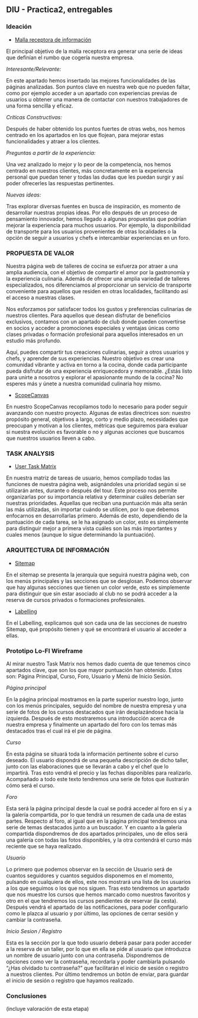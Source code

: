## DIU - Practica2, entregables

### Ideación 
* [Malla receptora de información](Malla-Receptora-PDF.pdf)

El principal objetivo de la malla receptora era generar una serie de ideas que definían el rumbo que cogería nuestra empresa.

*Interesante/Relevante:*

En este apartado hemos insertado las mejores funcionalidades de las páginas analizadas. Son puntos clave en nuestra web que no pueden faltar, como por ejemplo acceder a un apartado con experiencias previas de usuarios u obtener una manera de contactar con nuestros trabajadores de una forma sencilla y eficaz.

*Críticas Constructivas:*

Después de haber obtenido los puntos fuertes de otras webs, nos hemos centrado en los apartados en los que flojean, para mejorar estas funcionalidades y atraer a los clientes.

*Preguntas a partir de la experiencia:*

Una vez analizado lo mejor y lo peor de la competencia, nos hemos centrado en nuestros clientes, más concretamente en la experiencia personal que puedan tener y todas las dudas que les puedan surgir y así poder ofrecerles las respuestas pertinentes.

*Nuevas ideas:*

Tras explorar diversas fuentes en busca de inspiración, es momento de desarrollar nuestras propias ideas. Por ello después de un proceso de pensamiento innovador, hemos llegado a algunas propuestas que podrían mejorar la experiencia para muchos usuarios. Por ejemplo, la disponibilidad de transporte para los usuarios provenientes de otras localidades o la opción de seguir a usuarios y chefs e intercambiar experiencias en un foro.


### PROPUESTA DE VALOR
Nuestra página web de talleres de cocina se esfuerza por atraer a una amplia audiencia, con el objetivo de compartir el amor por la gastronomía y la experiencia culinaria. Además de ofrecer una amplia variedad de talleres especializados, nos diferenciamos al proporcionar un servicio de transporte conveniente para aquellos que residen en otras localidades, facilitando así el acceso a nuestras clases.

Nos esforzamos por satisfacer todos los gustos y preferencias culinarias de nuestros clientes.
Para aquellos que desean disfrutar de beneficios exclusivos, contamos con un apartado de club donde pueden convertirse en socios y acceder a promociones especiales y ventajas únicas como clases privadas o formación profesional para aquellos interesados en un estudio más profundo.

Aquí, puedes compartir tus creaciones culinarias, seguir a otros usuarios y chefs, y aprender de sus experiencias.
Nuestro objetivo es crear una comunidad vibrante y activa en torno a la cocina, donde cada participante pueda disfrutar de una experiencia enriquecedora y memorable. ¿Estás listo para unirte a nosotros y explorar el apasionante mundo de la cocina? No esperes más y únete a nuestra comunidad culinaria hoy mismo.

* [ScopeCanvas](Scope_Canvas-PDF.pdf)

En nuestro ScopeCanvas recopilamos todo lo necesario para poder seguir avanzando con nuestro proyecto. Algunas de estas directrices son: nuestro propósito general, objetivos a largo, corto y medio plazo, necesidades que preocupan y motivan a los clientes, métricas que seguiremos para evaluar si nuestra evolución es favorable o no y algunas acciones que buscamos que nuestros usuarios lleven a cabo.


### TASK ANALYSIS
* [User Task Matrix](UserTaskMatrix-PDF.pdf)

En nuestra matriz de tareas de usuario, hemos compilado todas las funciones de nuestra página web, asignándoles una prioridad según si se utilizarán antes, durante o después del tour. Este proceso nos permite organizarlas por su importancia relativa y determinar cuáles deberían ser nuestras prioridades. Aquellas que reciban una puntuación más alta serán las más utilizadas, sin importar cuándo se utilicen, por lo que debemos enfocarnos en desarrollarlas primero. Además de esto, dependiendo de la puntuación de cada tarea, se le ha asignado un color, esto es simplemente para distinguir mejor a primera vista cuáles son las más importantes y cuales menos (aunque lo sigue determinando la puntuación).


### ARQUITECTURA DE INFORMACIÓN
* [Sitemap](Site_Map.jpg)

En el sitemap se presenta la jerarquía que seguirá nuestra página web, con los menús principales y las secciones que se desglosan. Podemos observar que hay algunas secciones que tienen un color verde, esto es simplemente para distinguir que sin estar asociado al club no se podrá acceder a la reserva de cursos privados o formaciones profesionales.


* [Labelling](Labelling-PDF.pdf)

En el Labelling, explicamos qué son cada una de las secciones de nuestro Sitemap, qué propósito tienen y qué se encontrará el usuario al acceder a ellas.


### Prototipo Lo-FI Wireframe

Al mirar nuestro Task Matrix nos hemos dado cuenta de que tenemos cinco apartados clave, que son los que mayor puntuación han obtenido. Estos son: Página Principal, Curso, Foro, Usuario y Menú de Inicio Sesión.

*Página principal*

En la página principal mostramos en la parte superior nuestro logo, junto con los menús principales, seguido del nombre de nuestra empresa y una serie de fotos de los cursos destacados que irán desplazándose hacia la izquierda. Después de esto mostraremos una introducción acerca de nuestra empresa y finalmente un apartado del foro con los temas más destacados tras el cual irá el pie de página.

*Curso*

En esta página se situará toda la información pertinente sobre el curso deseado. El usuario dispondrá de una pequeña descripción de dicho taller, junto con las elaboraciones que se llevarán a cabo y el chef que lo impartirá. Tras esto vendrá el precio y las fechas disponibles para realizarlo. Acompañado a todo este texto tendremos una serie de fotos que ilustrarán cómo será el curso.

*Foro*

Esta será la página principal desde la cual se podrá acceder al foro en sí y a la galería compartida, por lo que tendrá un resumen de cada una de estas partes. Respecto al foro, al igual que en la página principal tendremos una serie de temas destacados junto a un buscador. Y en cuanto a la galería compartida dispondremos de dos apartados principales, uno de ellos será una galería con todas las fotos disponibles, y la otra contendrá el curso más reciente que se haya realizado.

*Usuario*

Lo primero que podemos observar en la sección de Usuario será de cuantos seguidores y cuantos seguidos disponemos en el momento, pulsando en cualquiera de ellos, este nos mostrará una lista de los usuarios a los que seguimos o los que nos siguen. Tras esto tendremos un apartado que nos muestre los cursos que hemos marcado como nuestros favoritos y otro en el que tendremos los cursos pendientes de reservar (la cesta). Después vendrá el apartado de las notificaciones, para poder configurarlo como le plazca al usuario y por último, las opciones de cerrar sesión y cambiar la contraseña.

*Inicio Sesion / Registro*

Esta es la sección por la que todo usuario deberá pasar para poder acceder a la reserva de un taller, por lo que en ella se pide al usuario que introduzca un nombre de usuario junto con una contraseña. Dispondremos de opciones como ver la contraseña, recordarla y poder cambiarla pulsando “¿Has olvidado tu contraseña?” que facilitarán el inicio de sesión o registro a nuestros clientes. Por último tendremos un botón de enviar, para guardar el inicio de sesión o registro que hayamos realizado.


### Conclusiones  
(incluye valoración de esta etapa)
